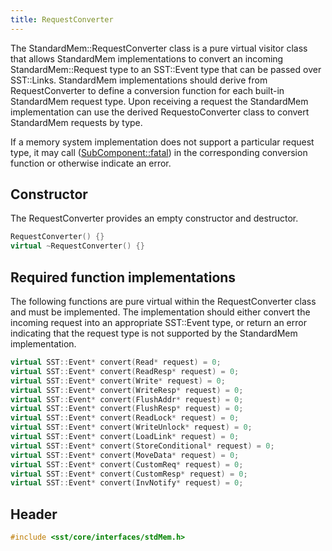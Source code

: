```yaml
---
title: RequestConverter
---
```


The StandardMem::RequestConverter class is a pure virtual visitor class that allows StandardMem implementations to convert an incoming StandardMem::Request type to an SST::Event type that can be passed over SST::Links. StandardMem implementations should derive from RequestConverter to define a conversion function for each built-in StandardMem request type. Upon receiving a request the StandardMem implementation can use the derived RequestoConverter class to convert StandardMem requests by type. 

If a memory system implementation does not support a particular request type, it may call ([SubComponent::fatal](../../component/output/fatal)) in the corresponding conversion function or otherwise indicate an error. 

## Constructor
The RequestConverter provides an empty constructor and destructor. 
```cpp
RequestConverter() {}
virtual ~RequestConverter() {}
```

## Required function implementations
The following functions are pure virtual within the RequestConverter class and must be implemented. The implementation should either convert the incoming request into an appropriate SST::Event type, or return an error indicating that the request type is not supported by the StandardMem implementation.

```cpp
virtual SST::Event* convert(Read* request) = 0;
virtual SST::Event* convert(ReadResp* request) = 0;
virtual SST::Event* convert(Write* request) = 0;
virtual SST::Event* convert(WriteResp* request) = 0;
virtual SST::Event* convert(FlushAddr* request) = 0;
virtual SST::Event* convert(FlushResp* request) = 0;
virtual SST::Event* convert(ReadLock* request) = 0;
virtual SST::Event* convert(WriteUnlock* request) = 0;
virtual SST::Event* convert(LoadLink* request) = 0;
virtual SST::Event* convert(StoreConditional* request) = 0;
virtual SST::Event* convert(MoveData* request) = 0;
virtual SST::Event* convert(CustomReq* request) = 0;
virtual SST::Event* convert(CustomResp* request) = 0;
virtual SST::Event* convert(InvNotify* request) = 0;
```

<!--- TODO add example --->

## Header
```cpp
#include <sst/core/interfaces/stdMem.h>
```